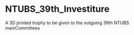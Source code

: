 # NTUBS_39th_Investiture
A 3D printed trophy to be given to the outgoing 39th NTUBS mainCommittees 
